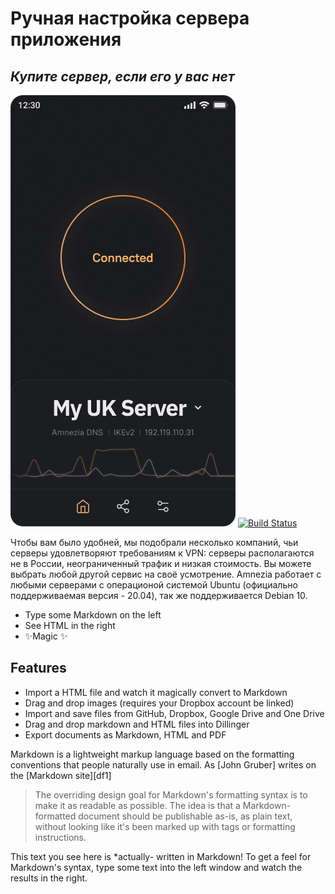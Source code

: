 # Ручная настройка сервера приложения
## _Купите сервер, если его у вас нет_

[//]: # ([![N|Solid]&#40;https://cldup.com/dTxpPi9lDf.thumb.png&#41;]&#40;https://nodesource.com/products/nsolid&#41;)
![App screen](/docs/en/manual-install/img/app-screen.png)
[![Build Status](https://travis-ci.org/joemccann/dillinger.svg?branch=master)](https://travis-ci.org/joemccann/dillinger)

Чтобы вам было удобней, мы подобрали несколько компаний, чьи серверы удовлетворяют требованиям к VPN: серверы располагаются не в России, неограниченный трафик и низкая стоимость. Вы можете выбрать любой другой сервис на своё усмотрение. Amnezia работает с любыми серверами с операционой системой Ubuntu (официально поддерживаемая версия - 20.04), так же поддерживается Debian 10.

- Type some Markdown on the left
- See HTML in the right
- ✨Magic ✨

## Features

- Import a HTML file and watch it magically convert to Markdown
- Drag and drop images (requires your Dropbox account be linked)
- Import and save files from GitHub, Dropbox, Google Drive and One Drive
- Drag and drop markdown and HTML files into Dillinger
- Export documents as Markdown, HTML and PDF

Markdown is a lightweight markup language based on the formatting conventions
that people naturally use in email.
As [John Gruber] writes on the [Markdown site][df1]

> The overriding design goal for Markdown's
> formatting syntax is to make it as readable
> as possible. The idea is that a
> Markdown-formatted document should be
> publishable as-is, as plain text, without
> looking like it's been marked up with tags
> or formatting instructions.

This text you see here is *actually- written in Markdown! To get a feel
for Markdown's syntax, type some text into the left window and
watch the results in the right.
